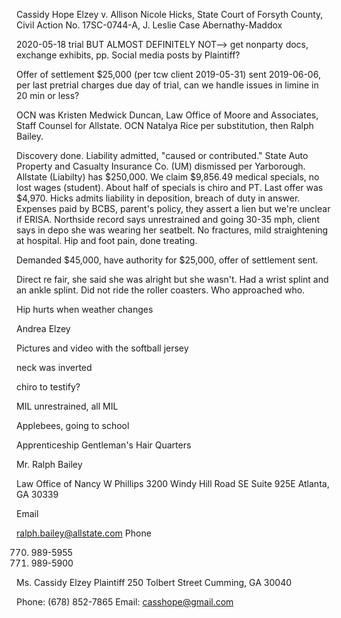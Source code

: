 Cassidy Hope Elzey v. Allison Nicole Hicks, State Court of Forsyth County, Civil Action No. 17SC-0744-A, J. Leslie Case Abernathy-Maddox

2020-05-18 trial BUT ALMOST DEFINITELY NOT--> get nonparty docs,
exchange exhibits, pp. Social media posts by Plaintiff?

Offer of settlement $25,000 (per tcw client 2019-05-31) sent 2019-06-06,
per last pretrial charges due day of trial, can we handle issues in
limine in 20 min or less?

OCN was Kristen Medwick Duncan, Law Office of Moore and Associates,
Staff Counsel for Allstate. OCN Natalya Rice per substitution, then
Ralph Bailey.

Discovery done. Liability admitted, "caused or contributed." State Auto
Property and Casualty Insurance Co. (UM) dismissed per Yarborough.
Allstate (Liabilty) has $250,000. We claim $9,856.49 medical specials,
no lost wages (student). About half of specials is chiro and PT. Last
offer was $4,970. Hicks admits liability in deposition, breach of duty
in answer. Expenses paid by BCBS, parent's policy, they assert a lien
but we're unclear if ERISA. Northside record says unrestrained and going
30-35 mph, client says in depo she was wearing her seatbelt. No
fractures, mild straightening at hospital. Hip and foot pain, done
treating.

Demanded $45,000, have authority for $25,000, offer of settlement sent.

Direct re fair, she said she was alright but she wasn't. Had a wrist
splint and an ankle splint. Did not ride the roller coasters. Who
approached who.

Hip hurts when weather changes

Andrea Elzey

Pictures and video with the softball jersey

neck was inverted

chiro to testify?

MIL unrestrained, all MIL

Applebees, going to school

Apprenticeship Gentleman's Hair Quarters

Mr. Ralph Bailey

Law Office of Nancy W Phillips 3200 Windy Hill Road SE Suite 925E
Atlanta, GA 30339

Email

ralph.bailey@allstate.com Phone

770) 989-5955
771) 989-5900

Ms. Cassidy Elzey Plaintiff 250 Tolbert Street Cumming, GA 30040

Phone: (678) 852-7865 Email: casshope@gmail.com
